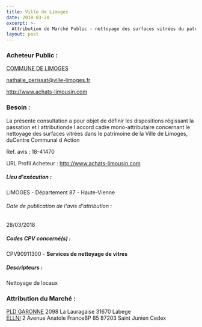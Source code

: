 ```yaml
---
title: Ville de Limoges
date: 2018-03-28
excerpt: >-
  Attribution de Marché Public - nettoyage des surfaces vitrées du patrimoine bâti de la ville de limoges, du ccas et de l'opéra de limoges
layout: post
---
```


### Acheteur Public : 
<a href="/acheteur-33/siren-218708501"> COMMUNE DE LIMOGES</a><br/>



nathalie_perissat@ville-limoges.fr


http://www.achats-limousin.com
### Besoin :

La présente consultation a pour objet de définir les dispositions régissant la passation et l attributionde l accord cadre mono-attributaire concernant le nettoyage des surfaces vitrées dans le patrimoine de la Ville de Limoges, duCentre Communal d Action

Ref. avis : 18-41470

URL Profil Acheteur : http://www.achats-limousin.com

##### Lieu d'exécution :

LIMOGES - Département 87 - Haute-Vienne

###### Date de publication de l'avis d'attribution : 
28/03/2018

##### Codes CPV concerné(s) :
CPV90911300 - **Services de nettoyage de vitres** <br/>

##### Descripteurs :
Nettoyage de locaux <br/>

### Attribution du Marché :
<a href="/entreprise-269/siren-799236575"> PLD GARONNE</a>    2098 La Lauragaise 31670 Labege <br/>
<a href="/entreprise-260/siren-413937277"> ELLNI</a>    2 Avenue Anatole FranceBP 85 87203 Saint Junien Cedex <br/>
